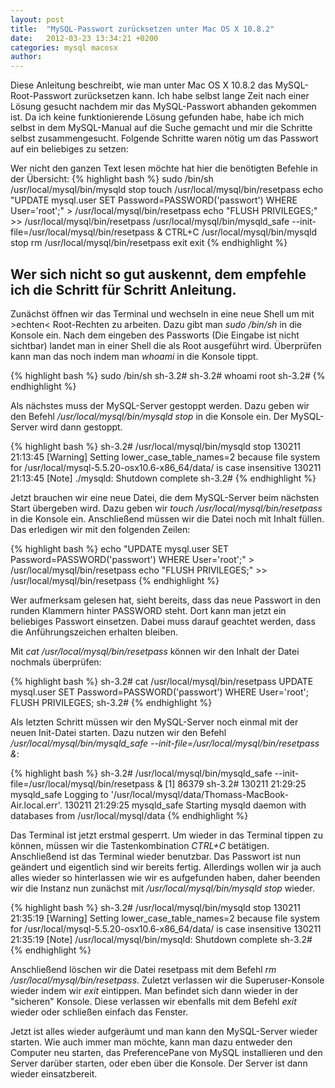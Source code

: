 ```yaml
---
layout: post
title:  "MySQL-Passwort zurücksetzen unter Mac OS X 10.8.2"
date:   2012-03-23 13:34:21 +0200
categories: mysql macosx
author:
---
```

Diese Anleitung beschreibt, wie man unter Mac OS X 10.8.2 das MySQL-Root-Passwort zurücksetzen kann. Ich habe selbst lange Zeit nach einer Lösung gesucht nachdem mir das MySQL-Passwort abhanden gekommen ist. Da ich keine funktionierende Lösung gefunden habe, habe ich mich selbst in dem MySQL-Manual auf die Suche gemacht und mir die Schritte selbst zusammengesucht. Folgende Schritte waren nötig um das Passwort auf ein beliebiges zu setzen:

Wer nicht den ganzen Text lesen möchte hat hier die benötigten Befehle in der Übersicht:
{% highlight bash %}
sudo /bin/sh
/usr/local/mysql/bin/mysqld stop
touch /usr/local/mysql/bin/resetpass
echo "UPDATE mysql.user SET Password=PASSWORD('passwort') WHERE User='root';" > /usr/local/mysql/bin/resetpass
echo "FLUSH PRIVILEGES;" >> /usr/local/mysql/bin/resetpass
/usr/local/mysql/bin/mysqld_safe --init-file=/usr/local/mysql/bin/resetpass &
CTRL+C
/usr/local/mysql/bin/mysqld stop
rm /usr/local/mysql/bin/resetpass
exit
exit
{% endhighlight %}

Wer sich nicht so gut auskennt, dem empfehle ich die Schritt für Schritt Anleitung.
-----

Zunächst öffnen wir das Terminal und wechseln in eine neue Shell um mit &gt;echten&lt; Root-Rechten zu arbeiten. Dazu gibt man *sudo /bin/sh* in die Konsole ein. Nach dem eingeben des Passworts (Die Eingabe ist nicht sichtbar) landet man in einer Shell die als Root ausgeführt wird. Überprüfen kann man das noch indem man *whoami* in die Konsole tippt.

{% highlight bash %}
sudo /bin/sh
sh-3.2#
sh-3.2# whoami
root
sh-3.2#
{% endhighlight %}

Als nächstes muss der MySQL-Server gestoppt werden. Dazu geben wir den Befehl */usr/local/mysql/bin/mysqld stop* in die Konsole ein. Der MySQL-Server wird dann gestoppt.

{% highlight bash %}
sh-3.2# /usr/local/mysql/bin/mysqld stop
130211 21:13:45 [Warning] Setting lower_case_table_names=2 because file system for /usr/local/mysql-5.5.20-osx10.6-x86_64/data/ is case insensitive
130211 21:13:45 [Note] ./mysqld: Shutdown complete
sh-3.2#
{% endhighlight %}

Jetzt brauchen wir eine neue Datei, die dem MySQL-Server beim nächsten Start übergeben wird. Dazu geben wir *touch /usr/local/mysql/bin/resetpass* in die Konsole ein. Anschließend müssen wir die Datei noch mit Inhalt füllen. Das erledigen wir mit den folgenden Zeilen:

{% highlight bash %}
echo "UPDATE mysql.user SET Password=PASSWORD('passwort') WHERE User='root';" > /usr/local/mysql/bin/resetpass
echo "FLUSH PRIVILEGES;" >> /usr/local/mysql/bin/resetpass
{% endhighlight %}

Wer aufmerksam gelesen hat, sieht bereits, dass das neue Passwort in den runden Klammern hinter PASSWORD steht. Dort kann man jetzt ein beliebiges Passwort einsetzen. Dabei muss darauf geachtet werden, dass die Anführungszeichen erhalten bleiben.

Mit *cat /usr/local/mysql/bin/resetpass* können wir den Inhalt der Datei nochmals überprüfen:

{% highlight bash %}
sh-3.2# cat /usr/local/mysql/bin/resetpass
UPDATE mysql.user SET Password=PASSWORD('passwort') WHERE User='root';
FLUSH PRIVILEGES;
sh-3.2#
{% endhighlight %}

Als letzten Schritt müssen wir den MySQL-Server noch einmal mit der neuen Init-Datei starten. Dazu nutzen wir den Befehl */usr/local/mysql/bin/mysqld_safe --init-file=/usr/local/mysql/bin/resetpass &*:

{% highlight bash %}
sh-3.2# /usr/local/mysql/bin/mysqld_safe --init-file=/usr/local/mysql/bin/resetpass &
[1] 86379
sh-3.2# 130211 21:29:25 mysqld_safe Logging to '/usr/local/mysql/data/Thomass-MacBook-Air.local.err'.
130211 21:29:25 mysqld_safe Starting mysqld daemon with databases from /usr/local/mysql/data
{% endhighlight %}

Das Terminal ist jetzt erstmal gesperrt. Um wieder in das Terminal tippen zu können, müssen wir die Tastenkombination *CTRL+C* betätigen. Anschließend ist das Terminal wieder benutzbar. Das Passwort ist nun geändert und eigentlich sind wir bereits fertig. Allerdings wollen wir ja auch alles wieder so hinterlassen wie wir es aufgefunden haben, daher beenden wir die Instanz nun zunächst mit */usr/local/mysql/bin/mysqld stop* wieder.

{% highlight bash %}
sh-3.2# /usr/local/mysql/bin/mysqld stop
130211 21:35:19 [Warning] Setting lower_case_table_names=2 because file system for /usr/local/mysql-5.5.20-osx10.6-x86_64/data/ is case insensitive
130211 21:35:19 [Note] /usr/local/mysql/bin/mysqld: Shutdown complete
sh-3.2#
{% endhighlight %}

Anschließend löschen wir die Datei resetpass mit dem Befehl *rm /usr/local/mysql/bin/resetpass*. Zuletzt verlassen wir die Superuser-Konsole wieder indem wir *exit* eintippen. Man befindet sich dann wieder in der "sicheren" Konsole. Diese verlassen wir ebenfalls mit dem Befehl *exit* wieder oder schließen einfach das Fenster.

Jetzt ist alles wieder aufgeräumt und man kann den MySQL-Server wieder starten. Wie auch immer man möchte, kann man dazu entweder den Computer neu starten, das PreferencePane von MySQL installieren und den Server darüber starten, oder eben über die Konsole. Der Server ist dann wieder einsatzbereit.